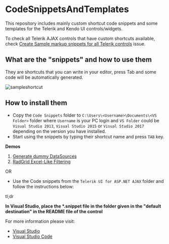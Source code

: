 # CodeSnippetsAndTemplates
This repository includes mainly custom shortcut code snippets and some templates for the Telerik and Kendo UI controls/widgets.

To check all Telerik AJAX controls that have custom shortcuts available, check [Create Sample markup snippets for all Telerik controls](https://github.com/telerik/CodeSnippetsAndTemplates/issues/3) issue.

## What are the "snippets" and how to use them

They are shortcuts that you can write in your editor, press Tab and some code will be automatically generated.

![sampleshortcut](https://code.visualstudio.com/assets/docs/editor/userdefinedsnippets/ajax-snippet.gif)

## How to install them

- Copy the `Code Snippets` folder to `C:\Users\<Username>\Documents\<VS Folder>` folder where `Username` is your PC login and `VS Folder` could be `Visual Studio 2013`, `Visual Studio 2015` or `Visual Studio 2017` depending on the version you have installed.
- Start using the snippets by typing their shortcut name and press `TAB` key.

**Demos**
1. [Generate dummy DataSources](needsource-demo.md)
2. [RadGrid Excel-Like Filtering](radgrid-excel-like-demo.md)

OR

- Use the Code snippets from the `Telerik UI for ASP.NET AJAX` folder and follow the instructions below:

tl;dr

**In Visual Studio, place the \*.snippet file in the folder given in the "default destination" in the README file of the control**

For more information please visit:
- [Visual Studio](https://msdn.microsoft.com/en-us/library/ms165394.aspx)
- [Visual Studio Code](https://code.visualstudio.com/docs/editor/userdefinedsnippets)

